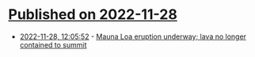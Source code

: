# [Published on 2022-11-28](index.md)

* [2022-11-28, 12:05:52](https://news.ycombinator.com/item?id=33772578) - [Mauna Loa eruption underway; lava no longer contained to summit](https://www.hawaiinewsnow.com/2022/11/28/mauna-loa-eruption-underway-lava-currently-contained-summit/)
